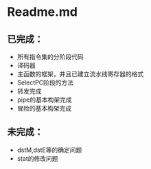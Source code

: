 # Readme.md

## 已完成：

- 所有指令集的分阶段代码
- 译码器
- 主函数的框架，并且已建立流水线寄存器的格式
- SelectPC阶段的方法
- 转发完成
- pipe的基本构架完成
- 冒险的基本构架完成

## 未完成：

- dstM,dstE等的确定问题
- stat的修改问题